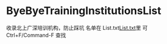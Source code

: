 # ByeByeTrainingInstitutionsList
收录北上广深培训机构，防止踩坑
名单在 List.txt[List.txt](https://github.com/liyuhang1997/ByeByeTrainingInstitutionsList/blob/master/List.txt)里
可 Ctrl+F/Command-F 查找
